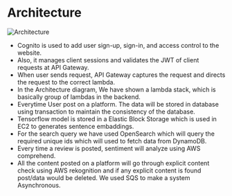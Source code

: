 # Architecture

![Architecture](https://github.com/aniketbote/bubble/blob/master/Architecture/Bubble_Architecture.png)

* Cognito is used to add user sign-up, sign-in, and access control to the website.
* Also, it manages client sessions and validates the JWT of client requests at API Gateway.
* When user sends request, API Gateway captures the request and directs the request to the correct lambda.
* In the Architecture diagram, We have shown a lambda stack, which is basically group of lambdas in the backend. 
* Everytime User post on a platform. The data will be stored in database using transaction to maintain the consistency of the database.
* Tensorflow model is stored in a Elastic Block Storage which is used in EC2 to generates sentence embaddings.
* For the search query we have used OpenSearch which will query the required unique ids which will used to fetch data from DynamoDB.
* Every time a review is posted, sentiment will analyze using AWS comprehend.
* All the content posted on a platform will go through explicit content check using AWS rekognition and if any explicit content is found post/data would be deleted. We used SQS to make a system Asynchronous.
